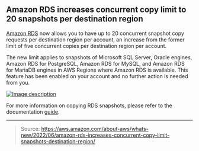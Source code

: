 ## Amazon RDS increases concurrent copy limit to 20 snapshots per destination region

[Amazon RDS](https://aws.amazon.com/rds/) now allows you to have up to 20 concurrent snapshot copy requests per destination region per account, an increase from the former limit of five concurrent copies per destination region per account.

The new limit applies to snapshots of Microsoft SQL Server, Oracle engines, Amazon RDS for PostgreSQL, Amazon RDS for MySQL, and Amazon RDS for MariaDB engines in AWS Regions where Amazon RDS is available. This feature has been enabled on your account and no further action is needed from you.

[![Image description](https://dev-to-uploads.s3.amazonaws.com/uploads/articles/5m15zsqp4eb1szj9b681.png)](https://k21technologies.samcart.com/referral/gBBzLUFj/wZNqvQpM5mBn2g53)

For more information on copying RDS snapshots, please refer to the documentation [guide](https://docs.aws.amazon.com/AmazonRDS/latest/UserGuide/USER_CopySnapshot.html).

---

> Source: https://aws.amazon.com/about-aws/whats-new/2022/06/amazon-rds-increases-concurrent-copy-limit-snapshots-destination-region/